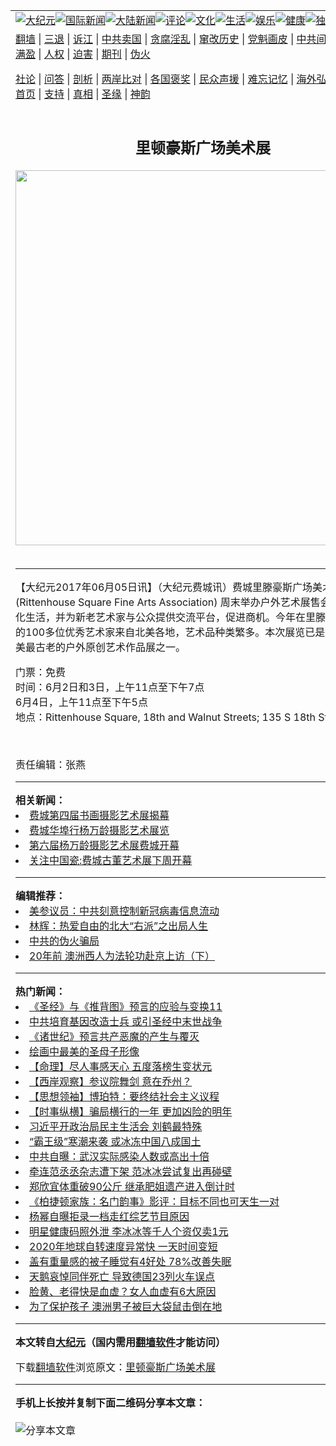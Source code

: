 <a name="1" id="1" target="_blank"></a><span id="1"></span>  <table align=center border="0"><tr><td colspan="2" valign=TOP><a href="/gb/nsc413.md#1"><img src="https://raw.githubusercontent.com/sisaow318/www/master/t/djy/1.jpg" title="大纪元"></a><a href="/gb/n24hr.md#1"><img src="https://raw.githubusercontent.com/sisaow318/www/master/t/djy/3.jpg" title="国际新闻"></a><a href="/gb/nsc413.md#1"><img src="https://raw.githubusercontent.com/sisaow318/www/master/t/djy/4.jpg" title="大陆新闻"></a><a href="/gb/news392.md#1"><img src="https://raw.githubusercontent.com/sisaow318/www/master/t/djy/5.jpg" title="评论"></a><a href="/gb/news2007.md#1"><img src="https://raw.githubusercontent.com/sisaow318/www/master/t/djy/6.jpg" title="文化"></a><a href="/gb/news2008.md#1"><img src="https://raw.githubusercontent.com/sisaow318/www/master/t/djy/7.jpg" title="生活"></a><a href="/gb/ncyule.md#1"><img src="https://raw.githubusercontent.com/sisaow318/www/master/t/djy/8.jpg" title="娱乐"></a><a href="/gb/nsc1002.md#1"><img src="https://raw.githubusercontent.com/sisaow318/www/master/t/djy/9.jpg" title="健康"><a href="/gb/nf6092.md#1"><img src="https://raw.githubusercontent.com/sisaow318/www/master/t/djy/10a.jpg" title="独家"></a><a href="/gb/nf4514.md#1"><img src="https://raw.githubusercontent.com/sisaow318/www/master/t/djy/12a.jpg" title="头条"></a></td></tr>  <tr><td colspan="2" valign=TOP><a target="_blank" href="https://github.com/bannedbook/fanqiang/wiki">翻墙</a> | <a target="_blank" href="/gb/nf5657.md#1">三退</a> | <a target="_blank" href="/gb/nf6124.md#1">诉江</a> | <a target="_blank" href="/gb/nf1176117.md#1">中共卖国</a> | <a target="_blank" href="/gb/nf5773.md#1">贪腐淫乱</a> | <a target="_blank" href="/gb/nf1176115.md#1">窜改历史</a> | <a target="_blank" href="/gb/nf1176107.md#1">党魁画皮</a> | <a target="_blank" href="/gb/nf1320400.md#1">中共间谍</a> | <a target="_blank" href="/gb/nf1176114.md#1">破坏传统</a> | <a target="_blank" href="https://github.com/fqnews/ntdtv/blob/master/gb/prog447_1.md#1">恶贯满盈</a> | <a target="_blank" href="/gb/ncid278.md#1">人权</a> | <a target="_blank" href="/gb/nf1176111.md#1">迫害</a> | <a target="_blank" href="https://gitlab.com/szzdlab/mh-qikan/blob/master/README.md#1">期刊</a> | <a target="_blank" href="/gb/nf5562.md#1">伪火</a></p>
<p><a target="_blank" href="/gb/9p.md#1">社论</a> | <a target="_blank" href="/gb/nf4378.md#1">问答</a> | <a target="_blank" href="/gb/nf5792.md#1">剖析</a> | <a target="_blank" href="/gb/nf5735.md#1">两岸比对</a> | <a target="_blank" href="/gb/nf6119.md#1">各国褒奖</a> | <a target="_blank" href="/gb/nf6120.md#1">民众声援</a> | <a target="_blank" href="/gb/nf1188594.md#1">难忘记忆</a> | <a target="_blank" href="/gb/nf3180.md#1">海外弘传</a> | <a target="_blank" href="/gb/nf5410.md#1">万人上访</a> | <a target="_blank" href="https://github.com/bannedbook/fanqiang/wiki">平台首页</a> | <a target="_blank" href="/gb/nf4386.md#1">支持</a> | <a target="_blank" href="/gb/nf4389.md#1">真相</a> | <a target="_blank" href="/gb/nf5790.md#1">圣缘</a> | <a target="_blank" href="/gb/nf4786.md#1">神韵</a></td></tr>  <tr><td valign=TOP width="626"><h2 align=center>里顿豪斯广场美术展</h2>  <img width="600" src="https://i.epochtimes.com/assets/uploads/2020/12/f258f47b3d77ac2c3b447ced06a5eef5-320x200.jpg" />  <h6></h6>  <hr>  	<p>【大纪元2017年06月05日讯】（大纪元费城讯）费城里滕豪斯广场<ahref="/gb/tag/%E7%BE%8E%E6%9C%AF%E5%8D%8F%E4%BC%9A.md#1">美术协会</a> (Rittenhouse Square Fine Arts Association) 周末举办户外<ahref="/gb/tag/%E8%89%BA%E6%9C%AF%E5%B1%95%E5%94%AE%E4%BC%9A.md#1">艺术展售会</a>，丰富城市文化生活，并为新老艺术家与公众提供交流平台，促进商机。今年在里滕豪斯广场参展的100多位优秀艺术家来自北美各地，艺术品种类繁多。本次展览已是第90届，是全美最古老的户外原创艺术作品展之一。</p>
  <p>门票：免费<br />  时间：6月2日和3日，上午11点至下午7点<br />  6月4日，上午11点至下午5点<br />  地点：Rittenhouse Square, 18th and Walnut Streets; 135 S 18th St Philadelphia</p>
  <p>&nbsp;</p>
  <p>责任编辑：张燕</p>
  	  <hr>      <strong>相关新闻：</strong>  <li><a href="/gb/4/6/26/n579355.md#1">费城第四届书画摄影艺术展揭幕</a></li>  <li><a href="/gb/6/11/16/n1523665.md#1">费城华埠行杨万龄摄影艺术展览</a></li>  <li><a href="/gb/8/11/1/n2315665.md#1">第六届杨万龄摄影艺术展费城开幕</a></li>  <li><a href="/gb/10/4/9/n2872163.md#1">关注中国瓷:费城古董艺术展下周开幕</a></li>  <hr>      <strong>编辑推荐：</strong>  <li><a href="/gb/20/2/22/n11887949.md#1">美参议员：中共刻意控制新冠病毒信息流动</a></li>  <li><a href="/gb/18/4/10/n10291663.md#1" target="_blank">林辉：热爱自由的北大“右派”之出局人生</a></li><li><a href="/gb/16/1/21/n4622075.md?dfh#1" target="_blank">中共的伪火骗局</a></li><li><a href="/gb/19/7/15/n11385414.md#1" target="_blank">20年前 澳洲西人为法轮功赴京上访（下）</a></li>  <hr>    <strong>热门新闻：</strong>  <li><a href="/gb/20/10/3/n12449891.md#1">《圣经》与《推背图》预言的应验与变换11</a></li>  <li><a href="/gb/20/12/27/n12647393.md#1">中共培育基因改造士兵 或引圣经中末世战争</a></li>  <li><a href="/gb/20/12/21/n12634571.md#1">《诸世纪》预言共产恶魔的产生与覆灭</a></li>  <li><a href="/gb/9/12/15/n2754404.md#1">绘画中最美的圣母子形像</a></li>  <li><a href="/gb/20/12/12/n12614962.md#1">【命理】尽人事感天心 五度落榜生变状元</a></li>  <li><a href="/gb/20/12/30/n12655600.md#1">【西岸观察】参议院舞剑 意在乔州？</a></li>  <li><a href="/gb/20/12/10/n12611659.md#1">【思想领袖】博珀特：要终结社会主义议程</a></li>  <li><a href="/gb/20/12/31/n12656116.md#1">【时事纵横】骗局横行的一年 更加凶险的明年</a></li>  <li><a href="/gb/20/12/29/n12652129.md#1">习近平开政治局民主生活会 刘鹤最特殊</a></li>  <li><a href="/gb/20/12/29/n12652856.md#1">“霸王级”寒潮来袭 或冰冻中国八成国土</a></li>  <li><a href="/gb/20/12/29/n12652521.md#1">中共自曝：武汉实际感染人数或高出十倍</a></li>  <li><a href="/gb/20/12/28/n12650498.md#1">牵连范丞丞杂志遭下架 范冰冰尝试复出再碰壁</a></li>  <li><a href="/gb/20/12/30/n12655381.md#1">郑欣宜体重破90公斤 继承肥姐遗产进入倒计时</a></li>  <li><a href="/gb/20/12/29/n12650575.md#1">《柏捷顿家族：名门韵事》影评：目标不同也可天生一对</a></li>  <li><a href="/gb/20/12/28/n12650270.md#1">杨幂自曝拒录一档走红综艺节目原因</a></li>  <li><a href="/gb/20/12/30/n12653155.md#1">明星健康码照外泄 李冰冰等千人个资仅卖1元</a></li>  <li><a href="/gb/20/12/30/n12653802.md#1">2020年地球自转速度异常快 一天时间变短</a></li>  <li><a href="/gb/20/12/28/n12649680.md#1">盖有重量感的被子睡觉有4好处 78%改善失眠</a></li>  <li><a href="/gb/20/12/29/n12651442.md#1">天鹅哀悼同伴死亡 导致德国23列火车误点</a></li>  <li><a href="/gb/16/8/16/n8205756.md#1">脸黄、老得快是血虚？女人血虚有6大原因</a></li>  <li><a href="/gb/20/12/30/n12653476.md#1">为了保护孩子 澳洲男子被巨大袋鼠击倒在地</a></li>  <hr>    <strong>本文转自<a href="https://www.epochtimes.com">大纪元</a>（国内需用<a href="https://github.com/bannedbook/fanqiang/wiki">翻墙软件</a>才能访问）</strong><p>下载<a href="https://github.com/bannedbook/fanqiang/wiki">翻墙软件</a>浏览原文：<a href="https://www.epochtimes.com/gb/17/6/4/n9225912.htm">里顿豪斯广场美术展</a></p>
<hr>    <strong>手机上长按并复制下面二维码分享本文章：</strong><br><br><img src="https://chart.apis.google.com/chart?cht=qr&chs=240x240&choe=UTF-8&chld=M|2&chl=/gb/17/6/4/n9225912.md%231" title="分享本文章"></td><td valign=TOP><a href="/gb/16/1/21/n4622075.md?dfh#1" target="_blank"><img src="https://raw.githubusercontent.com/sisaow318/djy/master/gb/300/wei-f1.jpg" title="中共的伪火骗局"  alt="中共的伪火骗局"></a><br><a href="https://github.com/sisaow318/www/blob/master/README.md?dfh#9" target="_blank"><img src="https://raw.githubusercontent.com/sisaow318/djy/master/gb/300/yong-h.jpg" title="永恒的见证"  alt="永恒的见证"></a><br><a href="/gb/13/9/29/n3974789.md?dfh#1" target="_blank"><img src="https://raw.githubusercontent.com/sisaow318/djy/master/gb/300/shang-lnz.jpg" title="善良女子被中共投男牢"  alt="善良女子被中共投男牢"></a><br><a href="/gb/16/3/16/n4663449.md?dfh#1" target="_blank"><img src="https://raw.githubusercontent.com/sisaow318/djy/master/gb/300/huo-z3.jpg" title="警卫目击活摘器官"  alt="警卫目击活摘器官"></a><br><a href="/gb/16/8/7/n8177641.md?dfh#1" target="_blank"><img src="https://raw.githubusercontent.com/sisaow318/djy/master/gb/300/huo-z4.jpg" title="证人描述活摘恐怖"  alt="证人描述活摘恐怖"></a><br><a href="/gb/10/4/19/n2881569.md?dfh#1" target="_blank"><img src="https://raw.githubusercontent.com/sisaow318/djy/master/gb/300/huo-z1.jpg" title="揭开活摘器官黑幕"  alt="揭开活摘器官黑幕"></a><br><a href="/gb/10/11/7/n3077476.md?dfh#1" target="_blank"><img src="https://raw.githubusercontent.com/sisaow318/djy/master/gb/300/ma-ks.jpg" title="马克思的成魔之路"  alt="马克思的成魔之路"></a><br><a href="/gb/14/6/9/n4173977.md?dfh#1" target="_blank"><img src="https://raw.githubusercontent.com/sisaow318/djy/master/gb/300/chang-zs.jpg" title="藏字石 蕴天机"  alt="藏字石 蕴天机"></a><br><a href="/gb/18/5/10/n10381511.md?dfh#1" target="_blank"><img src="https://raw.githubusercontent.com/sisaow318/djy/master/gb/300/st1.jpg" title="关注3亿人三退"  alt="关注3亿人三退"></a><br><a href="/gb/18/3/21/n10237682.md?dfh#1" target="_blank"><img src="https://raw.githubusercontent.com/sisaow318/djy/master/gb/300/jie-t.jpg" title="解体中共复兴中华"  alt="解体中共复兴中华"></a><br><a href="/gb/9/2/9/n2422991.md?dfh#1" target="_blank"><img src="https://raw.githubusercontent.com/sisaow318/djy/master/gb/300/gao-zs.jpg" title="中共迫害良心律师"  alt="中共迫害良心律师"></a><br><a href="/gb/18/12/9/n10900044.md?dfh#1" target="_blank"><img src="https://raw.githubusercontent.com/sisaow318/djy/master/gb/300/sj1.jpg" title="303万人举报江泽民"  alt="303万人举报江泽民"></a><br><a href="/gb/18/8/28/n10672014.md?dfh#1" target="_blank"><img src="https://raw.githubusercontent.com/sisaow318/djy/master/gb/300/sj2.jpg" title="这些官员为何起诉江泽民"  alt="这些官员为何起诉江泽民"></a><br><a href="/gb/8/12/18/n2367165.md?dfh#1" target="_blank"><img src="https://raw.githubusercontent.com/sisaow318/djy/master/gb/300/liangan.jpg" title="海峡两岸的强烈对比"  alt="海峡两岸的强烈对比"></a><br><a href="/gb/15/12/10/n4593139.md?dfh#1" target="_blank"><img src="https://raw.githubusercontent.com/sisaow318/djy/master/gb/300/jia-ndzl.jpg" title="加拿大总理的贺信"  alt="加拿大总理的贺信"></a><br><a href="/gb/11/6/17/n3289382.md?dfh#1" target="_blank"><img src="https://raw.githubusercontent.com/sisaow318/djy/master/gb/300/xiao-wd.jpg" title="探寻真相兼听则明"  alt="探寻真相兼听则明"></a><br><a href="/gb/18/10/27/n10812623.md?dfh#1" target="_blank"><img src="https://raw.githubusercontent.com/sisaow318/djy/master/gb/300/yindu.jpg" title="印度媒体报道东方"  alt="印度媒体报道东方"></a><br><a href="/gb/18/6/9/n10469652.md?dfh#1" target="_blank"><img src="https://raw.githubusercontent.com/sisaow318/djy/master/gb/300/xie-j.jpg" title="不一样的海外校园"  alt="不一样的海外校园"></a><br><a href="/gb/7/4/5/n1669415.md?dfh#1" target="_blank"><img src="https://raw.githubusercontent.com/sisaow318/djy/master/gb/300/li-up.jpg" title="从大师到徒弟的传奇"  alt="从大师到徒弟的传奇"></a><br><a href="/gb/17/5/26/n9191512.md?dfh#1" target="_blank"><img src="https://raw.githubusercontent.com/sisaow318/djy/master/gb/300/zfl2.jpg" title="亿万人与东方一本奇书"  alt="亿万人与东方一本奇书"></a><br><a href="/gb/13/11/27/n4020290.md?dfh#1" target="_blank"><img src="https://raw.githubusercontent.com/sisaow318/djy/master/gb/300/zhen-h.jpg" title="大陆见不到的震撼场面"  alt="大陆见不到的震撼场面"></a><br><a href="/gb/15/7/17/n4482910.md?dfh#1" target="_blank"><img src="https://raw.githubusercontent.com/sisaow318/djy/master/gb/300/dalu-sk.jpg" title="人心向善 大陆当初盛况"  alt="人心向善 大陆当初盛况"></a><br><a href="/gb/19/1/5/n10955468.md?dfh#1" target="_blank"><img src="https://raw.githubusercontent.com/sisaow318/djy/master/gb/300/zfl1.jpg" title="追寻真理 这书讲什么"  alt="追寻真理 这书讲什么"></a><br><a href="https://github.com/bannedbook/fanqiang/wiki" target="_blank"><img src="https://raw.githubusercontent.com/sisaow318/djy/master/gb/300/fq1.jpg" title="下载免费翻墙软件"  alt="下载免费翻墙软件"></a><br></td></tr></table>